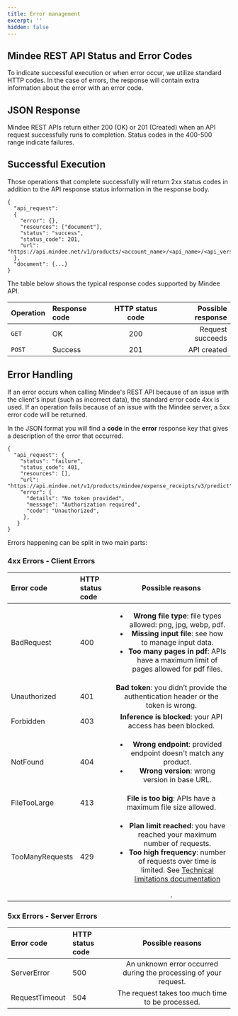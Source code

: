 ```yaml
---
title: Error management
excerpt: ''
hidden: false
---
```


## Mindee REST API Status and Error Codes
To indicate successful execution or when error occur, we utilize standard HTTP codes. In the case of errors, the response will contain extra information about the error with an error code.

## JSON Response
Mindee REST APIs return either 200 (OK) or 201 (Created) when an API request successfully runs to completion. Status codes in the 400-500 range indicate failures.

## Successful Execution
Those operations that complete successfully will return 2xx status codes in addition to the API response status information in the response body. 
```
{
  "api_request": 
  {
    "error": {}, 
    "resources": ["document"], 
    "status": "success", 
    "status_code": 201, 
    "url": "https://api.mindee.net/v1/products/<account_name>/<api_name>/<api_version>/predict"
  }, 
  "document": {...}
}
```

The table below shows the typical response codes supported by Mindee API.

| Operation | Response code  | HTTP status code  | Possible response  |
|:---    | :---  |  :----:  |     ---: |
| `GET` | OK | 200 | Request succeeds  |
|`POST` | Success | 201 | API created |


## Error Handling
If an error occurs when calling Mindee's REST API because of an issue with the client's input (such as incorrect data), the standard error code 4xx is used. If an operation fails because of an issue with the Mindee server, a 5xx error code will be returned. 

In the JSON format you will find a **code** in the **error** response key that gives a description of the error that occurred.

```
{
  "api_request": {
    "status": "failure",
    "status_code": 401,
    "resources": [],
    "url": "https://api.mindee.net/v1/products/mindee/expense_receipts/v3/predict",
    "error": {
      "details": "No token provided",
      "message": "Authorization required",
      "code": "Unauthorized",
     },
   }
}
```

Errors happening can be split in two main parts:

### 4xx Errors - Client Errors

| Error code | HTTP status code    | Possible reasons |
|:---    | :---        |    :----:   | 
| BadRequest | 400  |<ul><li>**Wrong file type**: file types allowed: png, jpg, webp, pdf.</li><li>**Missing input file**: see how to manage input data.</li><li>**Too many pages in pdf**: APIs have a maximum limit of pages allowed for pdf files.</li></ul>|
|Unauthorized  | 401  | **Bad token**: you didn’t provide the authentication header or the token is wrong. | 
|Forbidden  | 403  | **Inference is blocked**: your API access has been blocked. | 
|NotFound  | 404  |<ul><li>**Wrong endpoint**: provided endpoint doesn't match any product.</li> <li>**Wrong version**: wrong version in base URL.</li></ul>     | 
|FileTooLarge | 413  | **File is too big**: APIs have a maximum file size allowed.      | 
|TooManyRequests  |429 | <ul><li>**Plan limit reached**: you have reached your maximum number of requests.</li> <li>**Too high frequency**: number of requests over time is limited. See [Technical limitations documentation](https://developers.mindee.com/docs/limitations)</li></ul>.| 

### 5xx Errors - Server Errors
| Error code | HTTP status code    | Possible reasons |
|:---    | :---        |    :----:   | 
|ServerError| 500 | An unknown error occurred during the processing of your request.|
|RequestTimeout| 504| The request takes too much time to be processed.|
